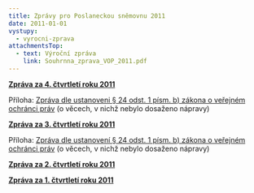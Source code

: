 ```yaml
---
title: Zprávy pro Poslaneckou sněmovnu 2011
date: 2011-01-01
vystupy:
  - vyrocni-zprava
attachmentsTop:
  - text: Výroční zpráva
    link: Souhrnna_zprava_VOP_2011.pdf
---
```


**[Zpráva za 4. čtvrtletí roku 2011](2011_4_ctvrtleti.pdf)**

Příloha: [Zpráva dle ustanoveni § 24 odst. 1 písm. b) zákona o veřejném ochránci práv](2011_4_ctvrtleti-sankce.pdf) (o věcech, v nichž nebylo dosaženo nápravy)

**[Zpráva za 3. čtvrtletí roku 2011](2011_3_ctvrtleti.pdf)**

Příloha: [Zpráva dle ustanovení § 24 odst. 1 písm. b) zákona o veřejném ochránci práv](2011_3_ctvrtleti-sankce.pdf) (o věcech, v nichž nebylo dosaženo nápravy)

**[Zpráva za 2. čtvrtletí roku 2011](2011_2_ctvrtleti.pdf)**

**[Zpráva za 1. čtvrtletí roku 2011](2011_1_ctvrtleti.pdf)**
